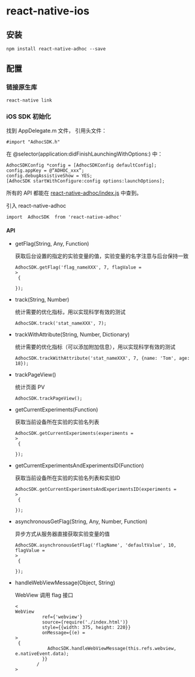 # react-native-ios

## 安装

```
npm install react-native-adhoc --save

```

## 配置

### 链接原生库

```
react-native link

```

### iOS SDK 初始化

找到 AppDelegate.m 文件， 引用头文件：

`#import "AdhocSDK.h"`

在 @selector\(application:didFinishLaunchingWithOptions:\) 中：

```
AdhocSDKConfig *config = [AdhocSDKConfig defaultConfig];
config.appKey = @“ADHOC_xxx”;
config.debugAssistiveShow = YES;
[AdhocSDK startWithConfigure:config options:launchOptions];

```

所有的 API 都能在 [react-native-adhoc/index.js](https://github.com/AppAdhoc/react-native-adhoc/blob/master/index.js) 中查到。

引入 react-native-adhoc

```
import  AdhocSDK  from 'react-native-adhoc'

```

#### API

* getFlag\(String, Any, Function\)

  获取后台设置的指定的实验变量的值，实验变量的名字注意与后台保持一致

  ```
  AdhocSDK.getFlag('flag_nameXXX', 7, flagValue =
  >
   {

  });

  ```

* track\(String, Number\)

  统计需要的优化指标，用以实现科学有效的测试

  ```
  AdhocSDK.track('stat_nameXXX', 7);

  ```

* trackWithAttribute\(String, Number, Dictionary\)

  统计需要的优化指标（可以添加附加信息），用以实现科学有效的测试

  ```
  AdhocSDK.trackWithAttribute('stat_nameXXX', 7, {name: 'Tom', age: 18});

  ```

* trackPageView\(\)

  统计页面 PV

  ```
  AdhocSDK.trackPageView();

  ```

* getCurrentExperiments\(Function\)

  获取当前设备所在实验的实验名列表

  ```
  AdhocSDK.getCurrentExperiments(experiments =
  >
   {

  });

  ```

* getCurrentExperimentsAndExperimentsID\(Function\)

  获取当前设备所在实验的实验名列表和实验ID

  ```
  AdhocSDK.getCurrentExperimentsAndExperimentsID(experiments =
  >
   {

  });

  ```

* asynchronousGetFlag\(String, Any, Number, Function\)

  异步方式从服务器直接获取实验变量的值

  ```
  AdhocSDK.asynchronousGetFlag('flagName', 'defaultValue', 10, flagValue =
  >
   {

  });

  ```

* handleWebViewMessage\(Object, String\)

  WebView 调用 flag 接口

  ```
  <
  WebView
            ref={'webview'}
            source={require('./index.html')}
            style={{width: 375, height: 220}}
            onMessage={(e) =
  >
   {
              AdhocSDK.handleWebViewMessage(this.refs.webview, e.nativeEvent.data);
            }}
          /
  >
  ```



